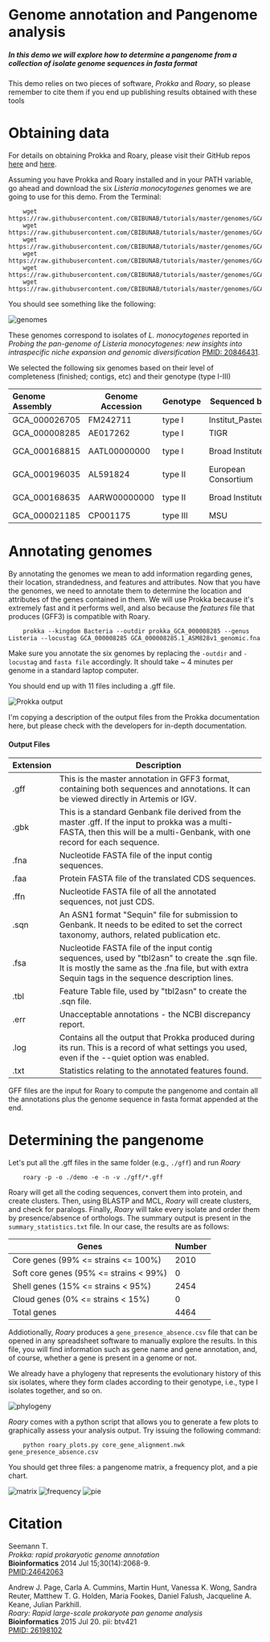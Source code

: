 # Genome annotation and Pangenome analysis

##### In this demo we will explore how to determine a pangenome from a collection of isolate genome sequences in fasta format

This demo relies on two pieces of software, *Prokka* and *Roary*, so please remember to cite them if you end up publishing results obtained with these tools

# Obtaining data

For details on obtaining Prokka and Roary, please visit their GitHub repos [here](https://github.com/tseemann/prokka/blob/master/README.md) and [here](https://github.com/sanger-pathogens/Roary/blob/master/README.md).

Assuming you have Prokka and Roary installed and in your PATH variable, go ahead and download the six *Listeria monocytogenes* genomes we are going to use for this demo. From the Terminal:
		
		wget https://raw.githubusercontent.com/CBIBUNAB/tutorials/master/genomes/GCA_000008285.1_ASM828v1_genomic.fna
		wget https://raw.githubusercontent.com/CBIBUNAB/tutorials/master/genomes/GCA_000021185.1_ASM2118v1_genomic.fna
		wget https://raw.githubusercontent.com/CBIBUNAB/tutorials/master/genomes/GCA_000026705.1_ASM2670v1_genomic.fna
		wget https://raw.githubusercontent.com/CBIBUNAB/tutorials/master/genomes/GCA_000196035.1_ASM19603v1_genomic.fna
		wget https://raw.githubusercontent.com/CBIBUNAB/tutorials/master/genomes/GCA_000168635.2_ASM16863v2_genomic.fna
		wget https://raw.githubusercontent.com/CBIBUNAB/tutorials/master/genomes/GCA_000168815.1_ASM16881v1_genomic.fna

You should see something like the following:

![genomes](https://github.com/CBIBUNAB/tutorials/blob/master/img/genomes.png)


These genomes correspond to isolates of *L. monocytogenes* reported in *Probing the pan-genome of Listeria monocytogenes: new insights into intraspecific niche expansion and genomic diversification* [PMID: 20846431](http://www.ncbi.nlm.nih.gov/pubmed/?term=20846431).

We selected the following six genomes based on their level of completeness (finished; contigs, etc) and their genotype (type I-III)

| Genome Assembly | Genome Accession |  Genotype  | Sequenced by | Status|
|:------------- | 	--------------- 	| -------------| ------------ | ------------ |
| GCA_000026705	| 	FM242711			| type I      | Institut_Pasteur| Finished|
| GCA_000008285	| 	AE017262			| type I      | TIGR| Finished|
| GCA_000168815	| 	AATL00000000		| type I      | Broad Institute| 79 contigs|
| GCA_000196035 |	AL591824			| type II     | European Consortium| Finished|
| GCA_000168635	| 	AARW00000000		| type II     | Broad Institute | 25 contigs|
| GCA_000021185	| 	CP001175			| type III    | MSU| Finished|

# Annotating genomes

By annotating the genomes we mean to add information regarding genes, their location, strandedness, and features and attributes. Now that you have the genomes, we need to annotate them to determine the location and attributes of the genes contained in them. We will use Prokka because it's extremely fast and it performs well, and also because the *features* file that produces (GFF3) is compatible with Roary.

		prokka --kingdom Bacteria --outdir prokka_GCA_000008285 --genus Listeria --locustag GCA_000008285 GCA_000008285.1_ASM828v1_genomic.fna

Make sure you annotate the six genomes by replacing the `-outdir` and `-locustag` and `fasta file` accordingly. It should take ~ 4 minutes per genome in a standard laptop computer.

You should end up with 11 files including a .gff file. 

![Prokka output](https://github.com/CBIBUNAB/tutorials/blob/master/img/prokka.png)

I'm copying a description of the output files from the Prokka documentation here, but please check with the developers for in-depth documentation.

#### Output Files

| Extension | Description |
| --------- | ----------- |
| .gff | This is the master annotation in GFF3 format, containing both sequences and annotations. It can be viewed directly in Artemis or IGV. |
| .gbk | This is a standard Genbank file derived from the master .gff. If the input to prokka was a multi-FASTA, then this will be a multi-Genbank, with one record for each sequence. |
| .fna | Nucleotide FASTA file of the input contig sequences. |
| .faa | Protein FASTA file of the translated CDS sequences. |
| .ffn | Nucleotide FASTA file of all the annotated sequences, not just CDS. |
| .sqn | An ASN1 format "Sequin" file for submission to Genbank. It needs to be edited to set the correct taxonomy, authors, related publication etc. |
| .fsa | Nucleotide FASTA file of the input contig sequences, used by "tbl2asn" to create the .sqn file. It is mostly the same as the .fna file, but with extra Sequin tags in the sequence description lines. |
| .tbl | Feature Table file, used by "tbl2asn" to create the .sqn file. |
| .err | Unacceptable annotations - the NCBI discrepancy report. |
| .log | Contains all the output that Prokka produced during its run. This is a record of what settings you used, even if the --quiet option was enabled. |
| .txt | Statistics relating to the annotated features found. |

GFF files are the input for Roary to compute the pangenome and contain all the annotations plus the genome sequence in fasta format appended at the end.

# Determining the pangenome

Let's put all the .gff files in the same folder (e.g., `./gff`) and run *Roary*
		
		roary -p -o ./demo -e -n -v ./gff/*.gff

Roary will get all the coding sequences, convert them into protein, and create clusters. Then, using BLASTP and MCL, *Roary* will create clusters, and check for paralogs. Finally, *Roary* will take every isolate and order them by presence/absence of orthologs. The summary output is present in the `summary_statistics.txt` file. In our case, the results are as follows:

Genes| Number
|----|-------|
|Core genes (99% <= strains <= 100%)|	2010|
|Soft core genes (95% <= strains < 99%)| 0|
|Shell genes (15% <= strains < 95%)| 2454|
|Cloud genes (0% <= strains < 15%)|	0|
|Total genes|	4464|

Addiotionally, *Roary* produces a `gene_presence_absence.csv` file that can be opened in any spreadsheet software to manually explore the results. In this file, you will find information such as gene name and gene annotation, and, of course, whether a gene is present in a genome or not.

We already have a phylogeny that represents the evolutionary history of this six isolates, where they form clades according to their genotype, i.e., type I isolates together, and so on.

![phylogeny](https://github.com/CBIBUNAB/tutorials/blob/master/img/core_gene_alignment.tre.png)

*Roary* comes with a python script that allows you to generate a few plots to graphically assess your analysis output. Try issuing the following command:

		python roary_plots.py core_gene_alignment.nwk gene_presence_absence.csv

You should get three files: a pangenome matrix, a frequency plot, and a pie chart. 

![matrix](https://github.com/CBIBUNAB/tutorials/blob/master/img/pangenome_matrix.png)
![frequency](https://github.com/CBIBUNAB/tutorials/blob/master/img/pangenome_frequency.png)
![pie](https://github.com/CBIBUNAB/tutorials/blob/master/img/pangenome_pie.png)





# Citation

Seemann T.  
*Prokka: rapid prokaryotic genome annotation*  
**Bioinformatics** 2014 Jul 15;30(14):2068-9.   
[PMID:24642063](http://www.ncbi.nlm.nih.gov/pubmed/24642063)  

Andrew J. Page, Carla A. Cummins, Martin Hunt, Vanessa K. Wong, Sandra Reuter, Matthew T. G. Holden, Maria Fookes, Daniel Falush, Jacqueline A. Keane, Julian Parkhill.   
*Roary: Rapid large-scale prokaryote pan genome analysis*  
**Bioinformatics** 2015 Jul 20. pii: btv421  
[PMID: 26198102](http://www.ncbi.nlm.nih.gov/pubmed/26198102)


